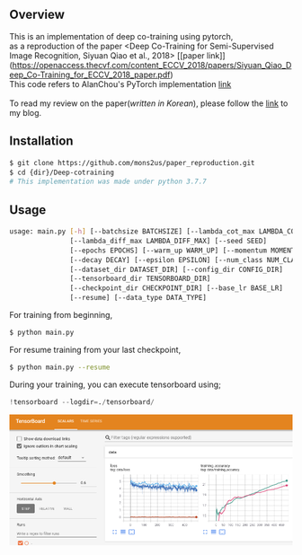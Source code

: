 ## Overview
This is an implementation of deep co-training using pytorch,<br>
as a reproduction of the paper \<Deep Co-Training for Semi-Supervised Image Recognition, Siyuan Qiao et al., 2018\> [\[paper link]\](https://openaccess.thecvf.com/content_ECCV_2018/papers/Siyuan_Qiao_Deep_Co-Training_for_ECCV_2018_paper.pdf)<br>
This code refers to AlanChou's PyTorch implementation [link](https://github.com/AlanChou/Deep-Co-Training-for-Semi-Supervised-Image-Recognition)<br><br>
To read my review on the paper(_written in Korean_), please follow the [link](https://mons2us.github.io/paper-reproduction/deeplearning/2020/12/26/deep_cotraining.html) to my blog.

## Installation
```bash
$ git clone https://github.com/mons2us/paper_reproduction.git
$ cd {dir}/Deep-cotraining
# This implementation was made under python 3.7.7
```

## Usage
```bash
usage: main.py [-h] [--batchsize BATCHSIZE] [--lambda_cot_max LAMBDA_COT_MAX]
               [--lambda_diff_max LAMBDA_DIFF_MAX] [--seed SEED]
               [--epochs EPOCHS] [--warm_up WARM_UP] [--momentum MOMENTUM]
               [--decay DECAY] [--epsilon EPSILON] [--num_class NUM_CLASS]
               [--dataset_dir DATASET_DIR] [--config_dir CONFIG_DIR]
               [--tensorboard_dir TENSORBOARD_DIR]
               [--checkpoint_dir CHECKPOINT_DIR] [--base_lr BASE_LR]
               [--resume] [--data_type DATA_TYPE]
```

For training from beginning,
```bash
$ python main.py
```

For resume training from your last checkpoint,
```bash
$ python main.py --resume
```

During your training, you can execute tensorboard using;
```python
!tensorboard --logdir=./tensorboard/
```
![image](./assets/tensorboard.png)
